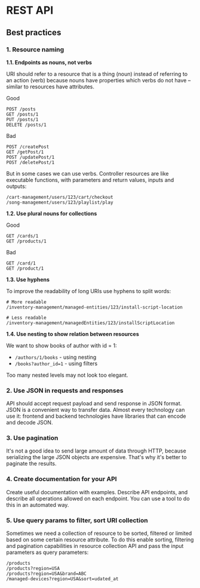 # REST API

## Best practices

### 1. Resource naming

**1.1. Endpoints as nouns, not verbs**

URI should refer to a resource that is a thing (noun) instead of referring to an action (verb) because nouns have properties which verbs do not have – similar to resources have attributes.

Good

```
POST /posts
GET /posts/1
PUT /posts/1
DELETE /posts/1
```

Bad

```
POST /createPost
GET /getPost/1
POST /updatePost/1
POST /deletePost/1
```

But in some cases we can use verbs. Controller resources are like executable functions, with parameters and return values, inputs and outputs:

```
/cart-management/users/123/cart/checkout
/song-management/users/123/playlist/play
```

**1.2. Use plural nouns for collections**

Good

```
GET /cards/1
GET /products/1
```

Bad

```
GET /card/1
GET /product/1
```

**1.3. Use hyphens**

To improve the readability of long URIs use hyphens to split words:

```
# More readable
/inventory-management/managed-entities/123/install-script-location

# Less readable
/inventory-management/managedEntities/123/installScriptLocation
```

**1.4. Use nesting to show relation between resources**

We want to show books of author with id = 1:

- `/authors/1/books` - using nesting
- `/books?author_id=1` - using filters 

Too many nested levels may not look too elegant.

### 2. Use JSON in requests and responses

API should accept request payload and send response in JSON format. JSON is a convenient way to transfer data. 
Almost every technology can use it: frontend and backend technologies have libraries that can encode and decode JSON.

### 3. Use pagination

It's not a good idea to send large amount of data through HTTP, because serializing the large JSON objects are expensive. 
That's why it's better to paginate the results.

### 4. Create documentation for your API

Create useful documentation with examples. 
Describe API endpoints, and describe all operations allowed on each endpoint. 
You can use a tool to do this in an automated way.

### 5. Use query params to filter, sort URI collection

Sometimes we need a collection of resource to be sorted, filtered or limited 
based on some certain resource attribute. 
To do this enable sorting, filtering and pagination capabilities in resource collection API and pass the input parameters as query parameters:

```
/products
/products?region=USA
/products?region=USA&brand=ABC
/managed-devices?region=USA&sort=udated_at
```
